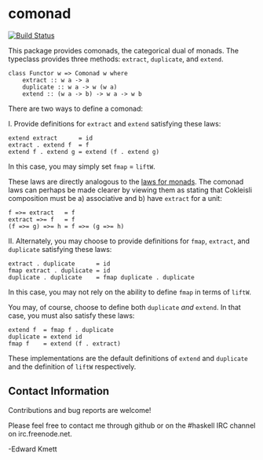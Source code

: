 comonad
=======

[![Build Status](https://github.com/ekmett/comonad/workflows/Haskell-CI/badge.svg)](https://github.com/ekmett/comonad/actions?query=workflow%3AHaskell-CI)

This package provides comonads, the categorical dual of monads. The typeclass
provides three methods:  `extract`, `duplicate`, and `extend`.

    class Functor w => Comonad w where
        extract :: w a -> a
        duplicate :: w a -> w (w a)
        extend :: (w a -> b) -> w a -> w b

There are two ways to define a comonad:

I. Provide definitions for `extract` and `extend` satisfying these laws:

    extend extract      = id
    extract . extend f  = f
    extend f . extend g = extend (f . extend g)

In this case, you may simply set `fmap` = `liftW`.

These laws are directly analogous to the [laws for
monads](https://wiki.haskell.org/Monad_laws). The comonad laws can
perhaps be made clearer by viewing them as stating that Cokleisli composition
must be a) associative and b) have `extract` for a unit:

    f =>= extract   = f
    extract =>= f   = f
    (f =>= g) =>= h = f =>= (g =>= h)

II. Alternately, you may choose to provide definitions for `fmap`,
`extract`, and `duplicate` satisfying these laws:

    extract . duplicate      = id
    fmap extract . duplicate = id
    duplicate . duplicate    = fmap duplicate . duplicate

In this case, you may not rely on the ability to define `fmap` in
terms of `liftW`.

You may, of course, choose to define both `duplicate` _and_ `extend`.
In that case, you must also satisfy these laws:

    extend f  = fmap f . duplicate
    duplicate = extend id
    fmap f    = extend (f . extract)

These implementations are the default definitions of `extend` and `duplicate` and
the definition of `liftW` respectively.

Contact Information
-------------------

Contributions and bug reports are welcome!

Please feel free to contact me through github or on the #haskell IRC channel on irc.freenode.net.

-Edward Kmett
